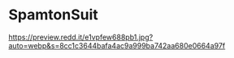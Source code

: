 # SpamtonSuit

https://preview.redd.it/e1vpfew688pb1.jpg?auto=webp&s=8cc1c3644bafa4ac9a999ba742aa680e0664a97f
